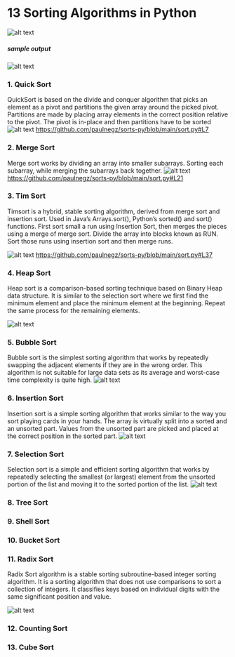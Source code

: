 # 13 Sorting Algorithms in Python

![alt text](https://github.com/paulnegz/sorts-py/blob/main/img/sorts.png)

##### sample output

![alt text](https://github.com/paulnegz/sorts-py/blob/main/img/output.jpg)


### 1. Quick Sort 

QuickSort is based on the divide and conquer algorithm that picks an element as a pivot and partitions the given array around the picked pivot. Partitions are made by placing array elements in the correct position relative to the pivot. The pivot is in-place and then partitions have to be sorted
![alt text](https://github.com/paulnegz/sorts-py/blob/main/img/quick_sort.gif)
https://github.com/paulnegz/sorts-py/blob/main/sort.py#L7


### 2. Merge Sort

Merge sort works by dividing an array into smaller subarrays. Sorting each subarray, while merging the subarrays back together.
![alt text](https://github.com/paulnegz/sorts-py/blob/main/img/merge_sort.gif)
https://github.com/paulnegz/sorts-py/blob/main/sort.py#L21


### 3. Tim Sort

Timsort is a hybrid, stable sorting algorithm, derived from merge sort and insertion sort. Used in Java’s Arrays.sort(), Python’s sorted() and sort() functions. First sort small a run using Insertion Sort, then merges the pieces using a merge of merge sort. Divide the array into blocks known as RUN. Sort those runs using insertion sort and then merge runs.

![alt text](https://github.com/paulnegz/sorts-py/blob/main/img/tim_sort.png)
https://github.com/paulnegz/sorts-py/blob/main/sort.py#L37
 


### 4. Heap Sort
Heap sort is a comparison-based sorting technique based on Binary Heap data structure. It is similar to the selection sort where we first find the minimum element and place the minimum element at the beginning. Repeat the same process for the remaining elements.

![alt text](https://github.com/paulnegz/sorts-py/blob/main/img/heap_sort.png)


### 5. Bubble Sort

Bubble sort is the simplest sorting algorithm that works by repeatedly swapping the adjacent elements if they are in the wrong order. This algorithm is not suitable for large data sets as its average and worst-case time complexity is quite high.
![alt text](https://github.com/paulnegz/sorts-py/blob/main/img/bubble_sort.gif)


### 6. Insertion Sort

Insertion sort is a simple sorting algorithm that works similar to the way you sort playing cards in your hands. The array is virtually split into a sorted and an unsorted part. Values from the unsorted part are picked and placed at the correct position in the sorted part.
![alt text](https://github.com/paulnegz/sorts-py/blob/main/img/insertion_sort.gif)


### 7. Selection Sort

Selection sort is a simple and efficient sorting algorithm that works by repeatedly selecting the smallest (or largest) element from the unsorted portion of the list and moving it to the sorted portion of the list. 
![alt text](https://github.com/paulnegz/sorts-py/blob/main/img/selection_sort.gif)


### 8. Tree Sort


### 9. Shell Sort


### 10. Bucket Sort


### 11. Radix Sort
Radix Sort algorithm is a stable sorting subroutine-based integer sorting algorithm. It is a sorting algorithm that does not use comparisons to sort a collection of integers. It classifies keys based on individual digits with the same significant position and value.

![alt text](https://github.com/paulnegz/sorts-py/blob/main/img/radix_sort.png)


### 12. Counting Sort


### 13. Cube Sort